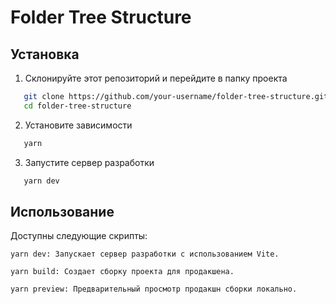 # Folder Tree Structure

## Установка
1. Склонируйте этот репозиторий и перейдите в папку проекта
```bash
   git clone https://github.com/your-username/folder-tree-structure.git
   cd folder-tree-structure
```
2. Установите зависимости
```bash
   yarn
```
3. Запустите сервер разработки
```bash
   yarn dev
```

## Использование
Доступны следующие скрипты:

    yarn dev: Запускает сервер разработки с использованием Vite.

    yarn build: Создает сборку проекта для продакшена.

    yarn preview: Предварительный просмотр продакшн сборки локально.
